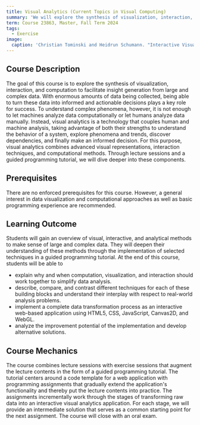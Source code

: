 ```yaml
---
title: Visual Analytics (Current Topics in Visual Computing)
summary: 'We will explore the synthesis of visualization, interaction, and computation to facilitate insight generation from large and complex data.'
term: Course 23863, Master, Fall Term 2024
tags:
  - Exercise
image:
  caption: 'Christian Tominski and Heidrun Schumann. "Interactive Visual Data Analysis". AK Peters Visualization Series, CRC Press, 2020.'
---
```


## Course Description

The goal of this course is to explore the synthesis of visualization, interaction, and computation to facilitate insight generation from large and complex data.
With enormous amounts of data being collected, being able to turn these data into informed and actionable decisions plays a key role for success. 
To understand complex phenomena, however, it is not enough to let machines analyze data computationally or let humans analyze data manually.
Instead, visual analytics is a technology that couples human and machine analysis, taking advantage of both their strengths to understand the behavior of a system, explore phenomena and trends, discover dependencies, and finally make an informed decision.
For this purpose, visual analytics combines advanced visual representations, interaction techniques, and computational methods.
Through lecture sessions and a guided programming tutorial, we will dive deeper into these components.

## Prerequisites

There are no enforced prerequisites for this course.
However, a general interest in data visualization and computational approaches as well as basic programming experience are recommended.

## Learning Outcome

Students will gain an overview of visual, interactive, and analytical methods to make sense of large and complex data.
They will deepen their understanding of these methods through the implementation of selected techniques in a guided programming tutorial.
At the end of this course, students will be able to
- explain why and when computation, visualization, and interaction should work together to simplify data analysis.
- describe, compare, and contrast different techniques for each of these building blocks and understand their interplay with respect to real-world analysis problems.
- implement a complete data transformation process as an interactive web-based application using HTML5, CSS, JavaScript, Canvas2D, and WebGL.
- analyze the improvement potential of the implementation and develop alternative solutions.

## Course Mechanics

The course combines lecture sessions with exercise sessions that augment the lecture contents in the form of a guided programming tutorial.
The tutorial centers around a code template for a web application with programming assignments that gradually extend the application's functionality and thereby put the lecture contents into practice.
The assignments incrementally work through the stages of transforming raw data into an interactive visual analytics application.
For each stage, we will provide an intermediate solution that serves as a common starting point for the next assignment.
The course will close with an oral exam.